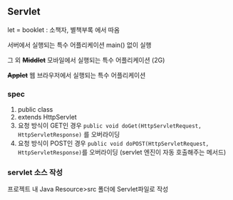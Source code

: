 ## Servlet

let = booklet : 소책자, 별책부록 에서 따옴

서버에서 실행되는 특수 어플리케이션
main() 없이 실행

그 외
**~~Middlet~~** 
모바일에서 실행되는 특수 어플리케이션 (2G)

**~~Applet~~**
웹 브라우저에서 실행되는 특수 어플리케이션

### spec
1) public class
2) extends HttpServlet
3) 요청 방식이 GET인 경우 
`public void doGet(HttpServletRequest, HttpServletResponse)` 를 오버라이딩
4) 요청 방식이 POST인 경우
`public void doPOST(HttpServletRequest, HttpServletResponse)`를 오버라이딩
(servlet 엔진이 자동 호출해주는 메서드)

### servlet 소스 작성
프로젝트 내 Java Resource>src 폴더에 Servlet파일로 작성

<!--stackedit_data:
eyJoaXN0b3J5IjpbLTE5NDYwNzAxODNdfQ==
-->